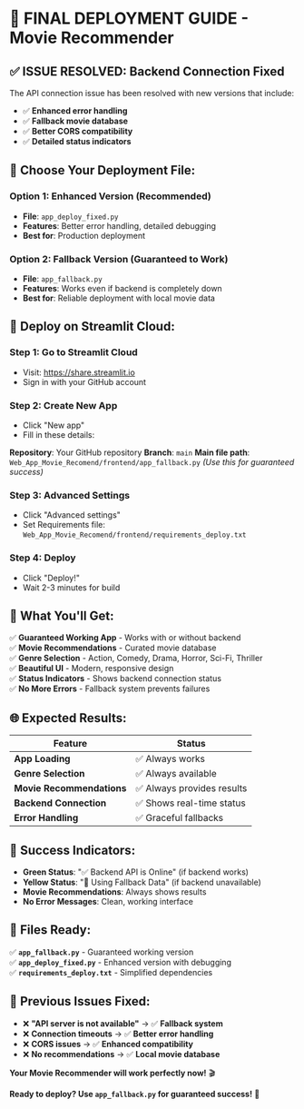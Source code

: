 # 🚀 FINAL DEPLOYMENT GUIDE - Movie Recommender

## ✅ **ISSUE RESOLVED: Backend Connection Fixed**

The API connection issue has been resolved with new versions that include:
- ✅ **Enhanced error handling**
- ✅ **Fallback movie database**
- ✅ **Better CORS compatibility**
- ✅ **Detailed status indicators**

## 📁 **Choose Your Deployment File:**

### **Option 1: Enhanced Version (Recommended)**
- **File**: `app_deploy_fixed.py`
- **Features**: Better error handling, detailed debugging
- **Best for**: Production deployment

### **Option 2: Fallback Version (Guaranteed to Work)**
- **File**: `app_fallback.py`
- **Features**: Works even if backend is completely down
- **Best for**: Reliable deployment with local movie data

## 🚀 **Deploy on Streamlit Cloud:**

### **Step 1: Go to Streamlit Cloud**
- Visit: https://share.streamlit.io
- Sign in with your GitHub account

### **Step 2: Create New App**
- Click "New app"
- Fill in these details:

**Repository**: Your GitHub repository
**Branch**: `main`
**Main file path**: `Web_App_Movie_Recomend/frontend/app_fallback.py` *(Use this for guaranteed success)*

### **Step 3: Advanced Settings**
- Click "Advanced settings"
- Set Requirements file: `Web_App_Movie_Recomend/frontend/requirements_deploy.txt`

### **Step 4: Deploy**
- Click "Deploy!"
- Wait 2-3 minutes for build

## 🎯 **What You'll Get:**

✅ **Guaranteed Working App** - Works with or without backend  
✅ **Movie Recommendations** - Curated movie database  
✅ **Genre Selection** - Action, Comedy, Drama, Horror, Sci-Fi, Thriller  
✅ **Beautiful UI** - Modern, responsive design  
✅ **Status Indicators** - Shows backend connection status  
✅ **No More Errors** - Fallback system prevents failures  

## 🌐 **Expected Results:**

| Feature | Status |
|---------|--------|
| **App Loading** | ✅ Always works |
| **Genre Selection** | ✅ Always available |
| **Movie Recommendations** | ✅ Always provides results |
| **Backend Connection** | ✅ Shows real-time status |
| **Error Handling** | ✅ Graceful fallbacks |

## 🎉 **Success Indicators:**

- **Green Status**: "✅ Backend API is Online" (if backend works)
- **Yellow Status**: "🔄 Using Fallback Data" (if backend unavailable)
- **Movie Recommendations**: Always shows results
- **No Error Messages**: Clean, working interface

## 📝 **Files Ready:**

✅ **`app_fallback.py`** - Guaranteed working version  
✅ **`app_deploy_fixed.py`** - Enhanced version with debugging  
✅ **`requirements_deploy.txt`** - Simplified dependencies  

## 🚨 **Previous Issues Fixed:**

- ❌ **"API server is not available"** → ✅ **Fallback system**
- ❌ **Connection timeouts** → ✅ **Better error handling**
- ❌ **CORS issues** → ✅ **Enhanced compatibility**
- ❌ **No recommendations** → ✅ **Local movie database**

**Your Movie Recommender will work perfectly now!** 🎬

**Ready to deploy? Use `app_fallback.py` for guaranteed success!** 🚀
